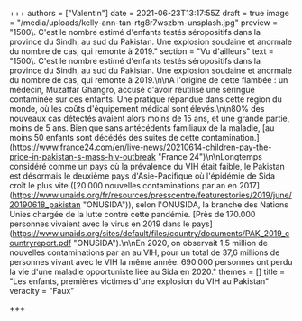 +++
authors = ["Valentin"]
date = 2021-06-23T13:17:55Z
draft = true
image = "/media/uploads/kelly-ann-tan-rtg8r7wszbm-unsplash.jpg"
preview = "1500\\. C'est le nombre estimé d'enfants testés séropositifs dans la province du Sindh, au sud du Pakistan. Une explosion soudaine et anormale du nombre de cas, qui remonte à 2019."
section = "Vu d'ailleurs"
text = "1500\\. C'est le nombre estimé d'enfants testés séropositifs dans la province du Sindh, au sud du Pakistan. Une explosion soudaine et anormale du nombre de cas, qui remonte à 2019.\n\nA l'origine de cette flambée : un médecin, Muzaffar Ghangro, accusé d'avoir réutilisé une seringue contaminée sur ces enfants. Une pratique répandue dans cette région du monde, où les coûts d'équipement médical sont élevés.\n\n80% des nouveaux cas détectés avaient alors moins de 15 ans, et une grande partie, moins de 5 ans. Bien que sans antécédents familiaux de la maladie, [au moins 50 enfants sont décédés des suites de cette contamination.](https://www.france24.com/en/live-news/20210614-children-pay-the-price-in-pakistan-s-mass-hiv-outbreak \"France 24\")\n\nLongtemps considéré comme un pays où la prévalence du VIH était faible, le Pakistan est désormais le deuxième pays d'Asie-Pacifique où l'épidémie de Sida croît le plus vite ([20.000 nouvelles contaminations par an en 2017](https://www.unaids.org/fr/resources/presscentre/featurestories/2019/june/20190618_pakistan \"ONUSIDA\")), selon l'ONUSIDA, la branche des Nations Unies chargée de la lutte contre cette pandémie. [Près de 170.000 personnes vivaient avec le virus en 2019 dans le pays](https://www.unaids.org/sites/default/files/country/documents/PAK_2019_countryreport.pdf \"ONUSIDA\").\n\nEn 2020, on observait 1,5 million de nouvelles contaminations par an au VIH, pour un total de 37,6 millions de personnes vivant avec le VIH la même année. 690.000 personnes ont perdu la vie d'une maladie opportuniste liée au Sida en 2020."
themes = []
title = "Les enfants, premières victimes d'une explosion du VIH au Pakistan"
veracity = "Faux"

+++
